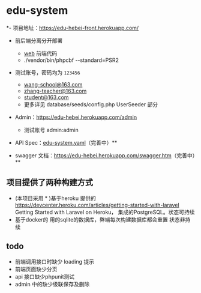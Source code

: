# edu-system

*- 项目地址：<https://edu-hebei-front.herokuapp.com/>
  - 前后端分离分开部署
    - [web](web) 前端代码
    - ./vendor/bin/phpcbf --standard=PSR2 
  - 测试账号，密码均为 `123456`
    - wang-school@163.com 
    - zhang-teacher@163.com 
    - student@163.com
    - 更多详见 database/seeds/config.php UserSeeder 部分
- Admin：<https://edu-hebei.herokuapp.com/admin>
  - 测试账号 admin:admin
  
- API Spec：[edu-system.yaml](edu-system.yaml)（完善中）**
- swagger 文档：<https://edu-hebei.herokuapp.com/swagger.htm>（完善中）**


## 项目提供了两种构建方式
- (本项目采用 * )基于heroku 提供的 <https://devcenter.heroku.com/articles/getting-started-with-laravel> Getting Started with Laravel on Heroku， 集成的PostgreSQL。状态可持续
- 基于docker的 用的sqlite的数据库，弊端每次构建数据库都会重置 状态非持续

## todo

- 前端调用接口时缺少 loading 提示
- 前端页面缺少分页
- api 接口缺少phpunit测试
- admin 中的缺少级联保存及删除